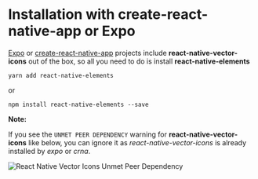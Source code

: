 # Installation with create-react-native-app or Expo

[Expo](https://expo.io) or [create-react-native-app](https://github.com/react-community/create-react-native-app) projects include **react-native-vector-icons** out of the box, so all you need to do
is install **react-native-elements**

```
yarn add react-native-elements
```
or

```
npm install react-native-elements --save
```

**Note:**

If you see the `UNMET PEER DEPENDENCY` warning for **react-native-vector-icons** like below, you can ignore it as *react-native-vector-icons* is already installed by *expo* or *crna*.

![React Native Vector Icons Unmet Peer Dependency](http://i.imgur.com/Uzwv5ue.png)
